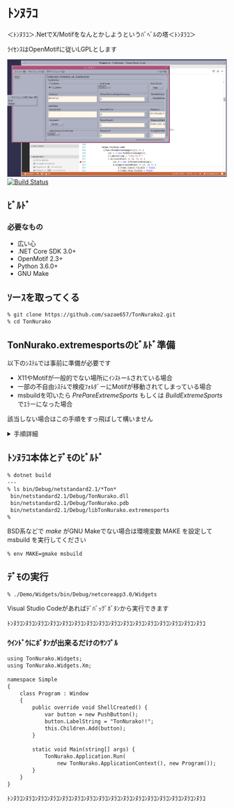 ﻿# ﾄﾝﾇﾗｺ

＜ﾄﾝﾇﾗｺ＞.NetでX/Motifをなんとかしようというﾊﾞﾍﾞﾙの塔＜ﾄﾝﾇﾗｺ＞

ﾗｲｾﾝｽはOpenMotifに従いLGPLとします


![VSS](https://raw.githubusercontent.com/sazae657/TonNurako2/degelop/ScreenShot.png)
[![Build Status](https://travis-ci.org/sazae657/TonNurako2.svg?branch=degelop)](https://travis-ci.org/sazae657/TonNurako2)

## ﾋﾞﾙﾄﾞ

### 必要なもの

* 広い心
* .NET Core SDK 3.0+
* OpenMotif 2.3+
* Python 3.6.0+
* GNU Make

## ｿーｽを取ってくる
```
% git clone https://github.com/sazae657/TonNurako2.git
% cd TonNurako
```

## TonNurako.extremesportsのﾋﾞﾙﾄﾞ準備

以下のｼｽﾃﾑでは事前に準備が必要です

* X11やMotifが一般的でない場所にｲﾝｽﾄーﾙされている場合
* 一部の不自由ｼｽﾃﾑで検疫ﾌｫﾙﾀﾞーにMotifが移動されてしまっている場合
* msbuildを叩いたら *PrePareExtremeSports* もしくは *BuildExtremeSports* でｴﾗーになった場合

該当しない場合はこの手順をすっ飛ばして構いません
<details>
<summary>手順詳細</summary>
1. 依存ﾗｲﾌﾞﾗﾘーを自動検索させる場合
    TonNurako/TonNurakoExで *make audio* を叩いてください

    *AUDIO OK*と表示されれば成功です
    ```
    % make audio
    (中略)
    -- AUDIO OK --
    %
    ```

1. ﾊﾟｽを指定する場合

    TonNurako/TonNurakoEx/Config.mp3 を TonNurako/TonNurakoEx/Site.mp3にｺﾋﾟーしてﾊﾟｽを調整してください
    ```
    % cd TonNurakoEx
    % cp -i Config.mp3 Site.mp3
    % dtpad Site.mp3
    ```

1. Config.mp3編集するのが面倒くさい場合

    TonNurako/TonNurakoEx/import.app フォルダー直下にX11とXmへのｼﾝﾎﾞﾘｯｸﾘﾝｸを作成してください

    ```
    # 例: Motifがｳｲﾙｽ並の扱いを受けて検疫ﾌｫﾙﾀﾞーに移動されてしまっている不自由ｼｽﾃﾑの場合

    % cd TonNurako/TonNurakoEx/import.app
    % ln -sv /Library/SystemMigration/History/Migration-{UUID}/QuarantineRoot/usr/include/X11 .
    % ln -sv /Library/SystemMigration/History/Migration-{UUID}/QuarantineRoot/usr/include/Xm .
    % ln -sv /Library/SystemMigration/History/Migration-{UUID}/QuarantineRoot/usr/lib .
    ```

ﾋﾞﾙﾄﾞ出来る事の確認
```
% make clean all
```
</details>

## ﾄﾝﾇﾗｺ本体とﾃﾞﾓのﾋﾞﾙﾄﾞ
```
% dotnet build
---
% ls bin/Debug/netstandard2.1/*Ton*
 bin/netstandard2.1/Debug/TonNurako.dll
 bin/netstandard2.1/Debug/TonNurako.pdb
 bin/netstandard2.1/Debug/libTonNurako.extremesports
%
```

BSD系などで *make* がGNU Makeでない場合は環境変数 MAKE を設定して msbuild を実行してください
```
% env MAKE=gmake msbuild
```


## ﾃﾞﾓの実行
```
% ./Demo/Widgets/bin/Debug/netcoreapp3.0/Widgets  
```

Visual Studio Codeがあればﾃﾞﾊﾞｯｸﾞﾎﾞﾀﾝから実行できます

ﾄﾝﾇﾗｺﾝﾇﾗｺﾝﾇﾗｺﾝﾇﾗｺﾝﾇﾗｺﾝﾇﾗｺﾝﾇﾗｺﾝﾇﾗｺﾝﾇﾗｺﾝﾇﾗｺﾝﾇﾗｺﾝﾇﾗｺﾝﾇﾗｺﾝﾇﾗｺﾝﾇﾗｺﾝﾇﾗｺ

### ｳｲﾝﾄﾞｳにﾎﾞﾀﾝが出来るだけのｻﾝﾌﾟﾙ

```
using TonNurako.Widgets;
using TonNurako.Widgets.Xm;

namespace Simple
{
    class Program : Window
    {
        public override void ShellCreated() {
            var button = new PushButton();
            button.LabelString = "TonNurako!!";
            this.Children.Add(button);
        }

        static void Main(string[] args) {
            TonNurako.Application.Run(
                new TonNurako.ApplicationContext(), new Program());
        }
    }
}

```

ﾄﾝﾇﾗｺﾝﾇﾗｺﾝﾇﾗｺﾝﾇﾗｺﾝﾇﾗｺﾝﾇﾗｺﾝﾇﾗｺﾝﾇﾗｺﾝﾇﾗｺﾝﾇﾗｺﾝﾇﾗｺﾝﾇﾗｺﾝﾇﾗｺﾝﾇﾗｺﾝﾇﾗｺﾝﾇﾗｺ
